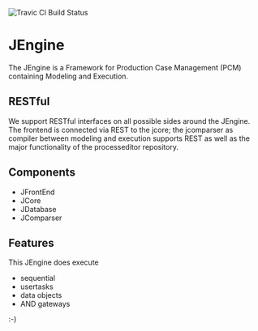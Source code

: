 ![Travic CI Build Status](https://travis-ci.org/BP2014W1/JEngine.svg?branch=dev)

# JEngine

The JEngine is a Framework for Production Case Management (PCM) containing Modeling and Execution.

## RESTful

We support RESTful interfaces on all possible sides around the JEngine. The frontend is connected via REST to the jcore; the jcomparser as compiler between modeling and execution supports REST as well as the major functionality of the processeditor repository. 

## Components

* JFrontEnd
* JCore
* JDatabase
* JComparser


## Features

This JEngine does execute
* sequential
* usertasks
* data objects
* AND gateways

:-)
